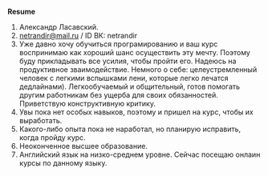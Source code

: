 **Resume**
1. Александр Ласавский.
2. netrandir@mail.ru / ID ВК: netrandir
3. Уже давно хочу обучиться програмированию и ваш курс воспринимаю как хороший шанс осуществить эту мечту. Поэтому буду прикладывать все усилия, чтобы пройти его. Надеюсь на продуктивное зваимодействие.
Немного о себе: целеустремленный человек с легкими вспышками лени, которые легко лечатся дедлайнами). Легкообучаемый и общительный, готов помогать другим работникам без ущерба для своих обязанностей. Приветствую конструктивную критику.
4. Увы пока нет особых навыков, поэтому и пришел на курс, чтобы их выработать.
5. Какого-либо опыта пока не наработал, но планирую исправить, когда пройду курс.
7. Неоконченное высшее образование.
8. Английский язык на низко-среднем уровне. Сейчас посещаю онлаин курсы по данному языку.
